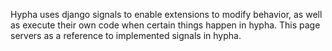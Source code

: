 Hypha uses django signals to enable extensions to modify behavior, as well as execute their own code when certain things happen in hypha.  This page servers as a reference to implemented signals in hypha.

